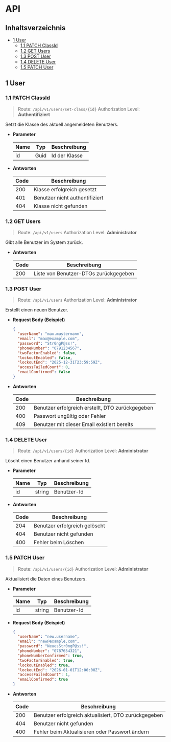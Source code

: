 
# API

## Inhaltsverzeichnis

- [1 User](#1-user)
  - [1.1 PATCH ClassId](#11-patch-classid)
  - [1.2 GET Users](#12-get-users)
  - [1.3 POST User](#13-post-user)
  - [1.4 DELETE User](#14-delete-user)
  - [1.5 PATCH User](#15-patch-user)

## 1 User

### 1.1 PATCH ClassId

> Route: `/api/v1/users/set-class/{id}`
> Authorization Level: **Authentifiziert**

Setzt die Klasse des aktuell angemeldeten Benutzers.

- **Parameter**

  | Name | Typ  | Beschreibung  |
  | ---- | ---- | ------------- |
  | id   | Guid | Id der Klasse |

- **Antworten**

  | Code | Beschreibung                   |
  | ---- | ------------------------------ |
  | 200  | Klasse erfolgreich gesetzt     |
  | 401  | Benutzer nicht authentifiziert |
  | 404  | Klasse nicht gefunden          |


### 1.2 GET Users

> Route: `/api/v1/users`
> Authorization Level: **Administrator**

Gibt alle Benutzer im System zurück.

- **Antworten**

  | Code | Beschreibung                          |
  | ---- | ------------------------------------- |
  | 200  | Liste von Benutzer-DTOs zurückgegeben |


### 1.3 POST User

> Route: `/api/v1/users`
> Authorization Level: **Administrator**

Erstellt einen neuen Benutzer.

- **Request Body (Beispiel)**

  ```json
  {
    "userName": "max.mustermann",
    "email": "max@example.com",
    "password": "Str0ngP@ss!",
    "phoneNumber": "0791234567",
    "twoFactorEnabled": false,
    "lockoutEnabled": false,
    "lockoutEnd": "2025-12-31T23:59:59Z",
    "accessFailedCount": 0,
    "emailConfirmed": false
  }
  ```

- **Antworten**

  | Code | Beschreibung                                     |
  | ---- | ------------------------------------------------ |
  | 200  | Benutzer erfolgreich erstellt, DTO zurückgegeben |
  | 400  | Passwort ungültig oder Fehler                    |
  | 409  | Benutzer mit dieser Email existiert bereits      |


### 1.4 DELETE User

> Route: `/api/v1/users/{id}`
> Authorization Level: **Administrator**

Löscht einen Benutzer anhand seiner Id.

- **Parameter**

  | Name | Typ    | Beschreibung |
  | ---- | ------ | ------------ |
  | id   | string | Benutzer-Id  |

- **Antworten**

  | Code | Beschreibung                  |
  | ---- | ----------------------------- |
  | 204  | Benutzer erfolgreich gelöscht |
  | 404  | Benutzer nicht gefunden       |
  | 400  | Fehler beim Löschen           |


### 1.5 PATCH User

> Route: `/api/v1/users/{id}`
> Authorization Level: **Administrator**

Aktualisiert die Daten eines Benutzers.

- **Parameter**

  | Name | Typ    | Beschreibung |
  | ---- | ------ | ------------ |
  | id   | string | Benutzer-Id  |

- **Request Body (Beispiel)**

  ```json
  {
    "userName": "new.username",
    "email": "new@example.com",
    "password": "NeuesStr0ngP@ss!",
    "phoneNumber": "0787654321",
    "phoneNumberConfirmed": true,
    "twoFactorEnabled": true,
    "lockoutEnabled": true,
    "lockoutEnd": "2026-01-01T12:00:00Z",
    "accessFailedCount": 1,
    "emailConfirmed": true
  }
  ```

- **Antworten**

  | Code | Beschreibung                                         |
  | ---- | ---------------------------------------------------- |
  | 200  | Benutzer erfolgreich aktualisiert, DTO zurückgegeben |
  | 404  | Benutzer nicht gefunden                              |
  | 400  | Fehler beim Aktualisieren oder Passwort ändern       |
